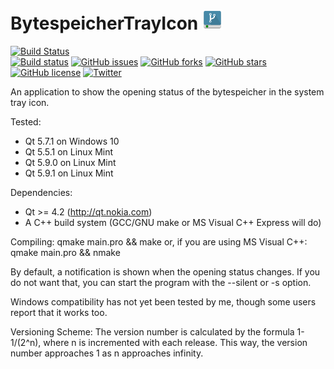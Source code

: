 # BytespeicherTrayIcon ![alt text](res/open-32.png "BytespeicherTrayIcon")
[![Build Status](https://travis-ci.org/Bytespeicher/BytespeicherTrayIcon.svg?branch=master)](https://travis-ci.org/Bytespeicher/BytespeicherTrayIcon)  
[![Build status](https://ci.appveyor.com/api/projects/status/rltl3xgwt914vvrk/branch/master?svg=true)](https://ci.appveyor.com/project/mkzero/bytespeichertrayicon/branch/master)
[![GitHub issues](https://img.shields.io/github/issues/Bytespeicher/BytespeicherTrayIcon.svg)](https://github.com/Bytespeicher/BytespeicherTrayIcon/issues)
[![GitHub forks](https://img.shields.io/github/forks/Bytespeicher/BytespeicherTrayIcon.svg)](https://github.com/Bytespeicher/BytespeicherTrayIcon/network)
[![GitHub stars](https://img.shields.io/github/stars/Bytespeicher/BytespeicherTrayIcon.svg)](https://github.com/Bytespeicher/BytespeicherTrayIcon/stargazers)
[![GitHub license](https://img.shields.io/github/license/Bytespeicher/BytespeicherTrayIcon.svg)](https://github.com/Bytespeicher/BytespeicherTrayIcon/blob/master/LICENSE.md)
[![Twitter](https://img.shields.io/twitter/url/https/github.com/Bytespeicher/BytespeicherTrayIcon.svg?style=social)](https://twitter.com/intent/tweet?text=Wow:&url=https%3A%2F%2Fgithub.com%2FBytespeicher%2FBytespeicherTrayIcon)

An application to show the opening status of the bytespeicher in the
system tray icon.

Tested:
 * Qt 5.7.1 on Windows 10
 * Qt 5.5.1 on Linux Mint
 * Qt 5.9.0 on Linux Mint
 * Qt 5.9.1 on Linux Mint
 
Dependencies:
 * Qt >= 4.2 (http://qt.nokia.com)
 * A C++ build system (GCC/GNU make or MS Visual C++ Express will do)

Compiling:
  qmake main.pro && make
or, if you are using MS Visual C++:
  qmake main.pro && nmake

By default, a notification is shown when the opening status changes. If you do
not want that, you can start the program with the --silent or -s option.

Windows compatibility has not yet been tested by me, though some users report
that it works too.

Versioning Scheme:
The version number is calculated by the formula 1-1/(2^n), where n is
incremented with each release. This way, the version number approaches 1 as n
approaches infinity.
